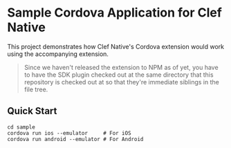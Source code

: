 # Sample Cordova Application for Clef Native

This project demonstrates how Clef Native's Cordova extension would work using
the accompanying extension.

> Since we haven't released the extension to NPM as of yet, you have to have the
> SDK plugin checked out at the same directory that this repository is checked
> out at so that they're immediate siblings in the file tree.

## Quick Start

```
cd sample
cordova run ios --emulator     # For iOS
cordova run android --emulator # For Android
```
